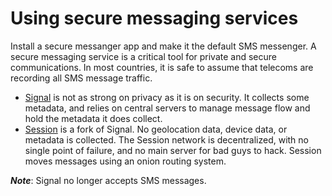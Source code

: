 # Using secure messaging services

Install a secure messanger app and make it the default SMS messenger.
A secure messaging service is a critical tool for private and secure communications. In most countries, it is safe to assume that telecoms are recording all SMS message traffic.

* [Signal](https://www.signal.org/) is not as strong on privacy as it is on security. It collects some metadata, and relies on central servers to manage message flow and hold the metadata it does collect.
* [Session](https://getsession.org/) is a fork of Signal. No geolocation data, device data, or metadata is collected. The Session network is decentralized, with no single point of failure, and no main server for bad guys to hack. Session moves messages using an onion routing system.

***Note***: Signal no longer accepts SMS messages.